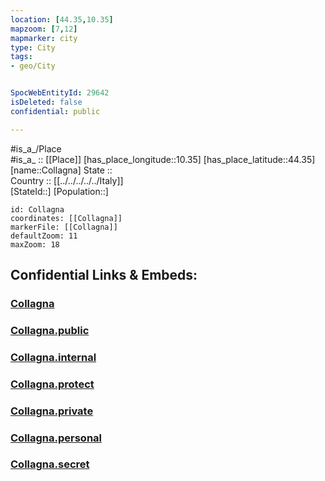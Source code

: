 ```yaml
---
location: [44.35,10.35] 
mapzoom: [7,12] 
mapmarker: city 
type: City
tags:
- geo/City


SpocWebEntityId: 29642
isDeleted: false
confidential: public

---
```

#is_a_/Place  
#is_a_ :: [[Place]] 
[has_place_longitude::10.35] 
[has_place_latitude::44.35] 
[name::Collagna] 
State ::  
Country :: [[../../../../../Italy]]  
[StateId::] 
[Population::] 



```leaflet
id: Collagna
coordinates: [[Collagna]] 
markerFile: [[Collagna]] 
defaultZoom: 11 
maxZoom: 18
```


## Confidential Links & Embeds: 

### [Collagna](/_Standards/Earth/Continent/Europe/Europe~South/Italy/regions~Italy/Emilia-Romagna/Reggio_Emilia.Province/City/Collagna.md) 

### [Collagna.public](/_public/Earth/Continent/Europe/Europe~South/Italy/regions~Italy/Emilia-Romagna/Reggio_Emilia.Province/City/Collagna.public.md) 

### [Collagna.internal](/_internal/Earth/Continent/Europe/Europe~South/Italy/regions~Italy/Emilia-Romagna/Reggio_Emilia.Province/City/Collagna.internal.md) 

### [Collagna.protect](/_protect/Earth/Continent/Europe/Europe~South/Italy/regions~Italy/Emilia-Romagna/Reggio_Emilia.Province/City/Collagna.protect.md) 

### [Collagna.private](/_private/Earth/Continent/Europe/Europe~South/Italy/regions~Italy/Emilia-Romagna/Reggio_Emilia.Province/City/Collagna.private.md) 

### [Collagna.personal](/_personal/Earth/Continent/Europe/Europe~South/Italy/regions~Italy/Emilia-Romagna/Reggio_Emilia.Province/City/Collagna.personal.md) 

### [Collagna.secret](/_secret/Earth/Continent/Europe/Europe~South/Italy/regions~Italy/Emilia-Romagna/Reggio_Emilia.Province/City/Collagna.secret.md)

